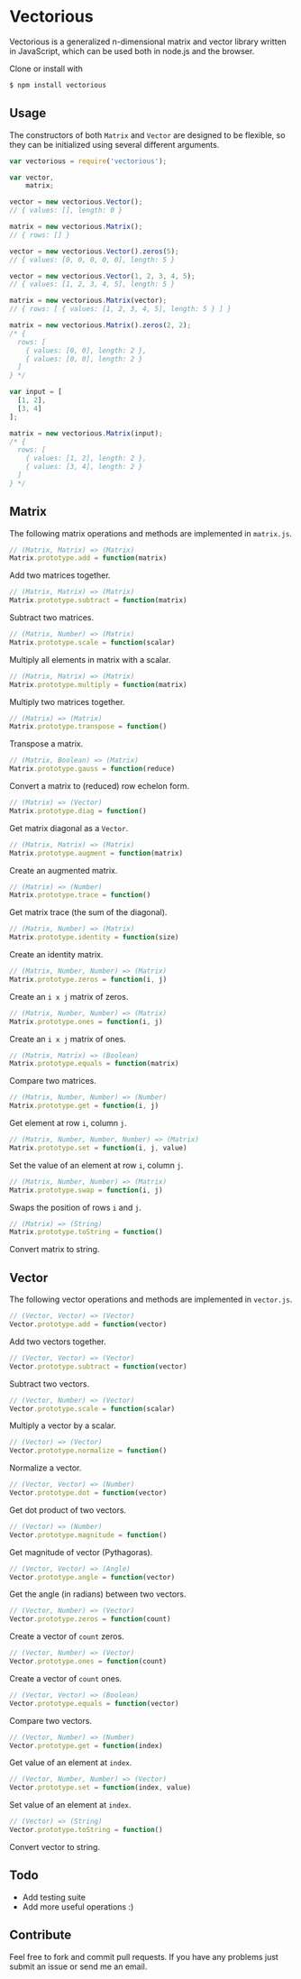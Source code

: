 # Vectorious

Vectorious is a generalized n-dimensional matrix and vector library written in JavaScript, which can be used both in node.js and the browser.

Clone or install with

```bash
$ npm install vectorious
```

## Usage

The constructors of both ```Matrix``` and ```Vector``` are designed to be flexible, so they can be initialized using several different arguments.

```javascript
var vectorious = require('vectorious');

var vector,
    matrix;

vector = new vectorious.Vector();
// { values: [], length: 0 }

matrix = new vectorious.Matrix();
// { rows: [] }

vector = new vectorious.Vector().zeros(5);
// { values: [0, 0, 0, 0, 0], length: 5 }

vector = new vectorious.Vector(1, 2, 3, 4, 5);
// { values: [1, 2, 3, 4, 5], length: 5 }

matrix = new vectorious.Matrix(vector);
// { rows: [ { values: [1, 2, 3, 4, 5], length: 5 } ] }

matrix = new vectorious.Matrix().zeros(2, 2);
/* {
  rows: [
    { values: [0, 0], length: 2 },
    { values: [0, 0], length: 2 }
  ]
} */

var input = [
  [1, 2],
  [3, 4]
];

matrix = new vectorious.Matrix(input);
/* {
  rows: [
    { values: [1, 2], length: 2 },
    { values: [3, 4], length: 2 }
  ]
} */
```

## Matrix

The following matrix operations and methods are implemented in ```matrix.js```.

```javascript
// (Matrix, Matrix) => (Matrix)
Matrix.prototype.add = function(matrix)
```

Add two matrices together.

```javascript
// (Matrix, Matrix) => (Matrix)
Matrix.prototype.subtract = function(matrix)
```

Subtract two matrices.

```javascript
// (Matrix, Number) => (Matrix)
Matrix.prototype.scale = function(scalar)
```

Multiply all elements in matrix with a scalar.

```javascript
// (Matrix, Matrix) => (Matrix)
Matrix.prototype.multiply = function(matrix)
```

Multiply two matrices together.

```javascript
// (Matrix) => (Matrix)
Matrix.prototype.transpose = function()
```

Transpose a matrix.

```javascript
// (Matrix, Boolean) => (Matrix)
Matrix.prototype.gauss = function(reduce)
```

Convert a matrix to (reduced) row echelon form.

```javascript
// (Matrix) => (Vector)
Matrix.prototype.diag = function()
```

Get matrix diagonal as a ```Vector```.

```javascript
// (Matrix, Matrix) => (Matrix)
Matrix.prototype.augment = function(matrix)
```

Create an augmented matrix.

```javascript
// (Matrix) => (Number)
Matrix.prototype.trace = function()
```

Get matrix trace (the sum of the diagonal).

```javascript
// (Matrix, Number) => (Matrix)
Matrix.prototype.identity = function(size)
```

Create an identity matrix.

```javascript
// (Matrix, Number, Number) => (Matrix)
Matrix.prototype.zeros = function(i, j)
```

Create an ```i x j``` matrix of zeros.

```javascript
// (Matrix, Number, Number) => (Matrix)
Matrix.prototype.ones = function(i, j)
```

Create an ```i x j``` matrix of ones.

```javascript
// (Matrix, Matrix) => (Boolean)
Matrix.prototype.equals = function(matrix)
```

Compare two matrices.

```javascript
// (Matrix, Number, Number) => (Number)
Matrix.prototype.get = function(i, j)
```

Get element at row ```i```, column ```j```.

```javascript
// (Matrix, Number, Number, Number) => (Matrix)
Matrix.prototype.set = function(i, j, value)
```

Set the value of an element at row ```i```, column ```j```.

```javascript
// (Matrix, Number, Number) => (Matrix)
Matrix.prototype.swap = function(i, j)
```

Swaps the position of rows ```i``` and ```j```.

```javascript
// (Matrix) => (String)
Matrix.prototype.toString = function()
```

Convert matrix to string.

## Vector

The following vector operations and methods are implemented in ```vector.js```.

```javascript
// (Vector, Vector) => (Vector)
Vector.prototype.add = function(vector)
```

Add two vectors together.

```javascript
// (Vector, Vector) => (Vector)
Vector.prototype.subtract = function(vector)
```

Subtract two vectors.

```javascript
// (Vector, Number) => (Vector)
Vector.prototype.scale = function(scalar)
```

Multiply a vector by a scalar.

```javascript
// (Vector) => (Vector)
Vector.prototype.normalize = function()
```

Normalize a vector.

```javascript
// (Vector, Vector) => (Number)
Vector.prototype.dot = function(vector)
```

Get dot product of two vectors.

```javascript
// (Vector) => (Number)
Vector.prototype.magnitude = function()
```

Get magnitude of vector (Pythagoras).

```javascript
// (Vector, Vector) => (Angle)
Vector.prototype.angle = function(vector)
```

Get the angle (in radians) between two vectors.

```javascript
// (Vector, Number) => (Vector)
Vector.prototype.zeros = function(count)
```

Create a vector of ```count``` zeros.

```javascript
// (Vector, Number) => (Vector)
Vector.prototype.ones = function(count)
```

Create a vector of ```count``` ones.

```javascript
// (Vector, Vector) => (Boolean)
Vector.prototype.equals = function(vector)
```

Compare two vectors.

```javascript
// (Vector, Number) => (Number)
Vector.prototype.get = function(index)
```

Get value of an element at ```index```.

```javascript
// (Vector, Number, Number) => (Vector)
Vector.prototype.set = function(index, value)
```

Set value of an element at ```index```.

```javascript
// (Vector) => (String)
Vector.prototype.toString = function()
```

Convert vector to string.

## Todo

* Add testing suite
* Add more useful operations :)

## Contribute

Feel free to fork and commit pull requests. If you have any problems just submit an issue or send me an email.